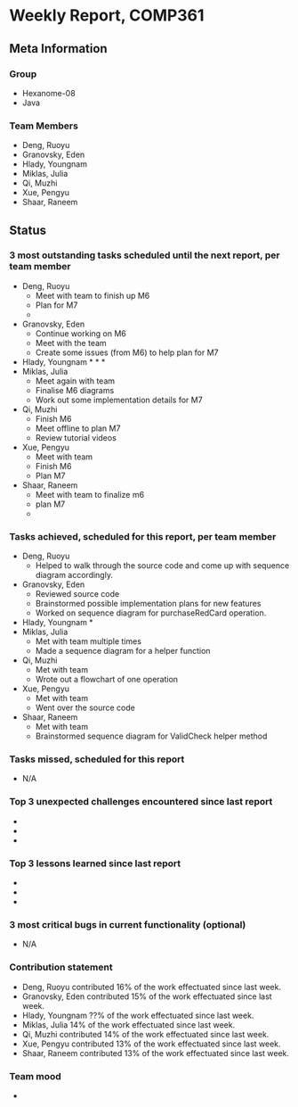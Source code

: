 # Weekly Report, COMP361

## Meta Information

### Group

 * Hexanome-08
 * Java

### Team Members

 * Deng, Ruoyu
 * Granovsky, Eden
 * Hlady, Youngnam
 * Miklas, Julia
 * Qi, Muzhi
 * Xue, Pengyu
 * Shaar, Raneem

## Status

### 3 most outstanding tasks scheduled until the next report, per team member

 * Deng, Ruoyu
    * Meet with team to finish up M6
    * Plan for M7
    * 
 * Granovsky, Eden
    * Continue working on M6
    * Meet with the team
    * Create some issues (from M6) to help plan for M7
 * Hlady, Youngnam
    * 
    * 
    * 
 * Miklas, Julia
    * Meet again with team
    * Finalise M6 diagrams
    * Work out some implementation details for M7
 * Qi, Muzhi
    * Finish M6
    * Meet offline to plan M7
    * Review tutorial videos
 * Xue, Pengyu
    * Meet with team
    * Finish M6
    * Plan M7
 * Shaar, Raneem
    * Meet with team to finalize m6
    * plan M7
    *  

### Tasks achieved, scheduled for this report, per team member

 * Deng, Ruoyu
    * Helped to walk through the source code and come up with sequence diagram accordingly.
 * Granovsky, Eden
    * Reviewed source code
    * Brainstormed possible implementation plans for new features
    * Worked on sequence diagram for purchaseRedCard operation.
 * Hlady, Youngnam
    * 
 * Miklas, Julia
    * Met with team multiple times
    * Made a sequence diagram for a helper function
 * Qi, Muzhi
    * Met with team
    * Wrote out a flowchart of one operation
 * Xue, Pengyu
    * Met with team
    * Went over the source code
 * Shaar, Raneem
    * Met with team
    * Brainstormed sequence diagram for ValidCheck helper method

### Tasks missed, scheduled for this report

 * N/A

### Top 3 unexpected challenges encountered since last report

  * 
  * 
  * 

### Top 3 lessons learned since last report

  * 
  * 
  * 

### 3 most critical bugs in current functionality (optional)

  * N/A

### Contribution statement

 * Deng, Ruoyu contributed 16% of the work effectuated since last week.
 * Granovsky, Eden contributed 15% of the work effectuated since last week.
 * Hlady, Youngnam ??% of the work effectuated since last week.
 * Miklas, Julia 14% of the work effectuated since last week.
 * Qi, Muzhi contributed 14% of the work effectuated since last week.
 * Xue, Pengyu contributed 13% of the work effectuated since last week.
 * Shaar, Raneem contributed 13% of the work effectuated since last week.

### Team mood

 *
